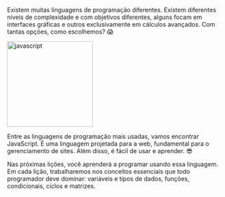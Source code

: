 Existem muitas linguagens de programação diferentes. Existem diferentes níveis de complexidade e com objetivos diferentes, alguns focam em interfaces gráficas e outros exclusivamente em cálculos avançados. Com tantas opções, como escolhemos? :scream:

<img src="https://upload.wikimedia.org/wikipedia/commons/thumb/9/99/Unofficial_JavaScript_logo_2.svg/1200px-Unofficial_JavaScript_logo_2.svg.png" alt="javascript" width="200" height="200">

Entre as linguagens de programação mais usadas, vamos encontrar JavaScript. É uma linguagem projetada para a web, fundamental para o gerenciamento de sites. Além disso, é fácil de usar e aprender. :sunglasses:

Nas próximas lições, você aprenderá a programar usando essa linguagem. Em cada lição, trabalharemos nos conceitos essenciais que todo programador deve dominar: variáveis e tipos de dados, funções, condicionais, ciclos e matrizes.
